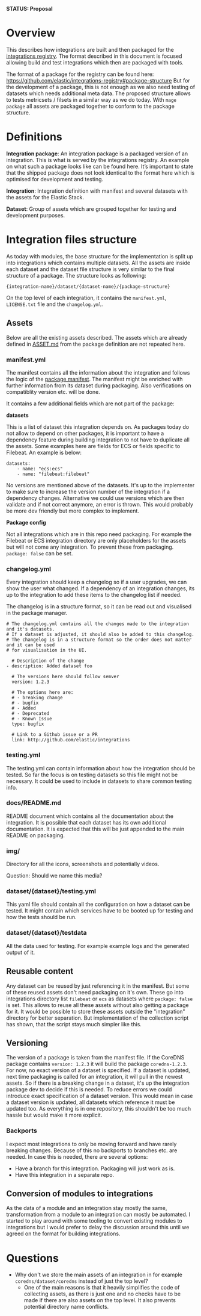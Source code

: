 **STATUS: Proposal**

# Overview

This describes how integrations are built and then packaged for the [integrations registry](https://github.com/elastic/integrations-registry). The format described in this document is focused allowing build and test integrations which then are packaged with tools. 

The format of a package for the registry can be found here: https://github.com/elastic/integrations-registry#package-structure But for the development of a package, this is not enough as we also need testing of datasets which needs additional meta data. The proposed structure allows to tests metricsets / filsets in a similar way as we do today. With `mage package` all assets are packaged together to conform to the package structure.

# Definitions

**Integration package**: An integration package is a packaged version of an integration. This is what is served by the integrations registry. An example on what such a package looks like can be found here. It’s important to state that the shipped package does not look identical to the format here which is optimised for development and testing.

**Integration**: Integration definition with manifest and several datasets with the assets for the Elastic Stack.

**Dataset**: Group of assets which are grouped together for testing and development purposes.


# Integration files structure

As today with modules, the base structure for the implementation is split up into integrations which contains multiple datasets. All the assets are inside each dataset and the dataset file structure is very similar to the final structure of a package. The structure looks as following:

```
{integration-name}/dataset/{dataset-name}/{package-structure}
```

On the top level of each integration, it contains the `manifest.yml`, `LICENSE.txt` file and the `changelog.yml`.

## Assets

Below are all the existing assets described. The assets which are already defined in [ASSET.md](https://github.com/elastic/integrations-registry/blob/master/ASSETS.md) from the package definition are not repeated here.

### manifest.yml

The manifest contains all the information about the integration and follows the logic of the [package manifest](https://github.com/elastic/integrations-registry/blob/master/ASSETS.md#general-assets). The manifest might be enriched with further information from its dataset during packaging. Also verifications on compatiblity version etc. will be done.

It contains a few additional fields which are not part of the package:

**datasets**

This is a list of dataset this integration depends on. As packages today do not allow to depend on other packages, it is important to have a dependency feature during building integration to not have to duplicate all the assets. Some examples here are fields for ECS or fields specific to Filebeat. An example is below:

```
datasets:
    - name: "ecs:ecs"
    - name: "filebeat:filebeat"
```

No versions are mentioned above of the datasets. It's up to the implementer to make sure to increase the version number of the integration if a dependency changes. Alternative we could use versions which are then validate and if not correct anymore, an error is thrown. This would probably be more dev friendly but more complex to implement.

**Package config**

Not all integrations which are in this repo need packaging. For example the Filebeat or ECS integration directory are only placeholders for the assets but will not come any integration. To prevent these from packaging. `package: false` can be set.

### changelog.yml

Every integration should keep a changelog so if a user upgrades, we can show the user what changed. If a dependency of an integration changes, its up to the integration to add these items to the changelog list if needed.

The changelog is in a structure format, so it can be read out and visualised in the package manager.

```
# The changelog.yml contains all the changes made to the integration and it's datasets.
# If a dataset is adjusted, it should also be added to this changelog.
# The changelog is in a structure format so the order does not matter and it can be used
# for visualisation in the UI.

  # Description of the change
- description: Added dataset foo

  # The versions here should follow semver
  version: 1.2.3

  # The options here are:
  # - breaking change
  # - bugfix
  # - Added
  # - Deprecated
  # - Known Issue
  type: bugfix

  # Link to a Github issue or a PR
  link: http://github.com/elastic/integrations
```

### testing.yml

The testing.yml can contain information about how the integration should be tested. So far the focus is on testing datasets so this file might not be necessary. It could be used to include in datasets to share common testing info.

### docs/README.md

README document which contains all the documentation about the integration. It is possible that each dataset has its own additional documentation. It is expected that this will be just appended to the main README on packaging.

### img/

Directory for all the icons, screenshots and potentially videos. 

Question: Should we name this media?

### dataset/{dataset}/testing.yml

This yaml file should contain all the configuration on how a dataset can be tested. It might contain which services have to be booted up for testing and how the tests should be run.

### dataset/{dataset}/testdata

All the data used for testing. For example example logs and the generated output of it.

## Reusable content

Any dataset can be reused by just referencing it in the manifest. But some of these reused assets don't need packaging on it's own. These go into integrations directory list `filebeat` or `ecs` as datasets where `package: false` is set. This allows to reuse all these assets without also getting a package for it. It would be possible to store these assets outside the "integration" directory for better separation. But implementation of the collection script has shown, that the script stays much simpler like this.


## Versioning

The version of a package is taken from the manifest file. If the CoreDNS package contains `version: 1.2.3` it will build the package `coredns-1.2.3`. For now, no exact version of a dataset is specified. If a dataset is updated, next time packaging is called for an integration, it will pull in the newest assets. So if there is a breaking change in a dataset, it's up the integration package dev to decide if this is needed. To reduce errors we could introduce exact specification of a dataset version. This would mean in case a dataset version is updated, all datasets which reference it must be updated too. As everything is in one repository, this shouldn't be too much hassle but would make it more explicit.

### Backports

I expect most integrations to only be moving forward and have rarely breaking changes. Because of this no backports to branches etc. are needed. In case this is needed, there are several options:

* Have a branch for this integration. Packaging will just work as is.
* Have this integration in a separate repo.


## Conversion of modules to integrations

As the data of a module and an integration stay mostly the same, transformation from a module to an integration can mostly be automated. I started to play around with some tooling to convert existing modules to integrations but I would prefer to delay the discussion around this until we agreed on the format for building integrations.

# Questions

* Why don't we store the main assets of an integration in for example `coredns/dataset/coredns` instead of just the top level? 
  * One of the main reasons is that it heavily simplifies the code of collecting assets, as there is just one and no checks have to be made if there are also assets on the top level. It also prevents potential directory name conflicts.
  
